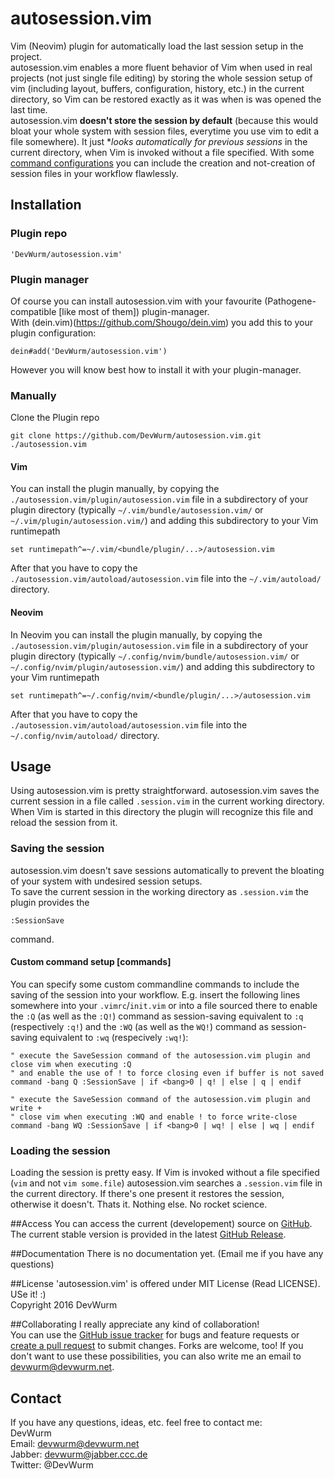 # autosession.vim
Vim (Neovim) plugin for automatically load the last session setup in the project.<br>
autosession.vim enables a more fluent behavior of Vim when used in real projects (not just single file editing) by storing the whole session setup of vim (including layout, buffers, configuration, history, etc.) in the current directory, so Vim can be restored exactly as it was when is was opened the last time.<br>
autosession.vim **doesn't store the session by default** (because this would bloat your whole system with session files, everytime you use vim to edit a file somewhere). It just **looks automatically for previous sessions* in the current directory, when Vim is invoked without a file specified. With some [command configurations](#commands) you can include the creation and not-creation of session files in your workflow flawlessly.

## Installation
### Plugin repo
```
'DevWurm/autosession.vim'
```
### Plugin manager
Of course you can install autosession.vim with your favourite (Pathogene-compatible [like most of them]) plugin-manager.<br>
With (dein.vim)(https://github.com/Shougo/dein.vim) you add this to your plugin configuration:
``` 
dein#add('DevWurm/autosession.vim')
```
However you will know best how to install it with your plugin-manager.
### Manually
Clone the Plugin repo
```
git clone https://github.com/DevWurm/autosession.vim.git ./autosession.vim
```
#### Vim
You can install the plugin manually, by copying the `./autosession.vim/plugin/autosession.vim` file in a subdirectory of your plugin directory (typically `~/.vim/bundle/autosession.vim/` or `~/.vim/plugin/autosession.vim/`) and adding this subdirectory to your Vim runtimepath
```
set runtimepath^=~/.vim/<bundle/plugin/...>/autosession.vim
```
After that you have to copy the `./autosession.vim/autoload/autosession.vim` file into the `~/.vim/autoload/` directory.
#### Neovim
In Neovim you can install the plugin manually, by copying the `./autosession.vim/plugin/autosession.vim` file in a subdirectory of your plugin directory (typically `~/.config/nvim/bundle/autosession.vim/` or `~/.config/nvim/plugin/autosession.vim/`) and adding this subdirectory to your Vim runtimepath
```
set runtimepath^=~/.config/nvim/<bundle/plugin/...>/autosession.vim
```
After that you have to copy the `./autosession.vim/autoload/autosession.vim` file into the `~/.config/nvim/autoload/` directory.

## Usage
Using autosession.vim is pretty straightforward. autosession.vim saves the current session in a file called `.session.vim` in the current working directory. When Vim is started in this directory the plugin will recognize this file and reload the session from it.
### Saving the session
autosession.vim doesn't save sessions automatically to prevent the bloating of your system with undesired session setups.<br>
To save the current session in the working directory as `.session.vim` the plugin provides the
```
:SessionSave
```
command.
#### Custom command setup [commands]
You can specify some custom commandline commands to include the saving of the session into your workflow. E.g. insert the following lines somewhere into your `.vimrc`/`init.vim` or into a file sourced there to enable the `:Q` (as well as the `:Q!`) command as session-saving equivalent to `:q` (respectively `:q!`) and the `:WQ` (as well as the `WQ!`) command as session-saving equivalent to `:wq` (respecively `:wq!`):
```
" execute the SaveSession command of the autosession.vim plugin and close vim when executing :Q
" and enable the use of ! to force closing even if buffer is not saved
command -bang Q :SessionSave | if <bang>0 | q! | else | q | endif

" execute the SaveSession command of the autosession.vim plugin and write +
" close vim when executing :WQ and enable ! to force write-close
command -bang WQ :SessionSave | if <bang>0 | wq! | else | wq | endif
```
### Loading the session
Loading the session is pretty easy. If Vim is invoked without a file specified (`vim` and not `vim some.file`) autosession.vim searches a `.session.vim` file in the current directory. If there's one present it restores the session, otherwise it doesn't. Thats it. Nothing else. No rocket science.

##Access
You can access the current (developement) source on <a href="https://github.com/DevWurm/autosession.vim/">GitHub</a>. The
current stable version is provided in the latest <a href="https://github.com/DevWurm/autosession.vim/releases">GitHub Release</a>.

##Documentation
There is no documentation yet. (Email me if you have any questions)

##License
'autosession.vim' is offered under MIT License (Read LICENSE). USe it! :)<br>
Copyright 2016 DevWurm

##Collaborating
I really appreciate any kind of collaboration!<br>
You can use the [GitHub issue tracker](https://github.com/DevWurm/autosession.vim/issues) for bugs and feature requests or [create a pull request](https://github.com/DevWurm/autosession.vim//pulls) to submit
changes. Forks are welcome, too!
If you don't want to use these possibilities, you can also write me an email to
<a href='mailto:devwurm@devwurm.net'>devwurm@devwurm.net</a>.

## Contact
If you have any questions, ideas, etc. feel free to contact me:<br>
DevWurm<br>
Email: <a href='mailto:devwurm@devwurm.net'>devwurm@devwurm.net</a><br>
Jabber: devwurm@jabber.ccc.de<br>
Twitter: @DevWurm<br>
